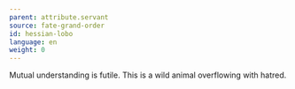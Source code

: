 ```yaml
---
parent: attribute.servant
source: fate-grand-order
id: hessian-lobo
language: en
weight: 0
---
```


Mutual understanding is futile.
This is a wild animal overflowing with hatred.
